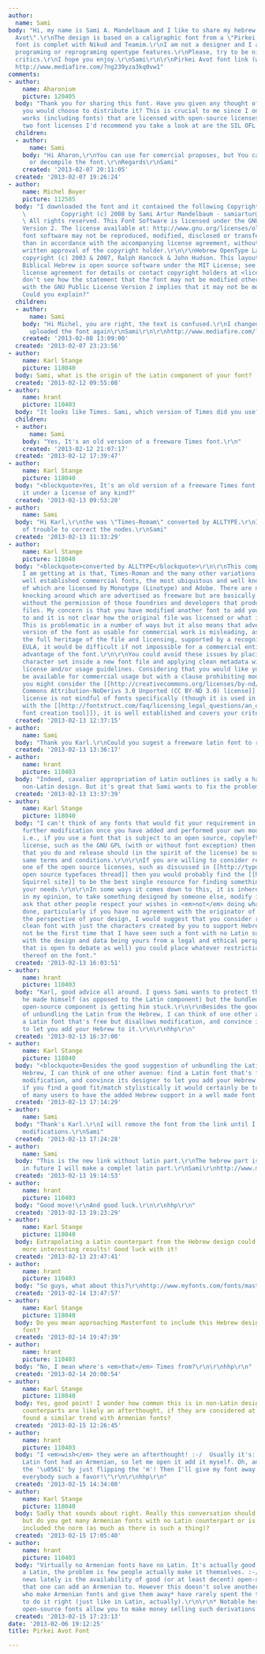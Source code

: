 ```yaml
---
author:
  name: Sami
body: "Hi, my name is Sami A. Mandelbaum and I like to share my hebrew font \"Pirkei
  Avot\".\r\nThe design is based on a caligraphic font from a \"Pirkei Avot\" book.\r\nThis
  font is complet with Nikud and Teamim.\r\nI am not a designer and I am better at
  programing or reprograming opentype features.\r\nPlease, try to be nice with the
  critics.\r\nI hope you enjoy.\r\nSami\r\n\r\nPirkei Avot font link (with pdf exemple):
  http://www.mediafire.com/?ng239yza3kq0vw1"
comments:
- author:
    name: Aharonium
    picture: 120405
  body: "Thank you for sharing this font. Have you given any thought of a license
    you would choose to distribute it? This is crucial to me since I only redistribute
    works (including fonts) that are licensed with open-source licenses.\r\n\r\nThe
    two font licenses I'd recommend you take a look at are the SIL OFL and the GPL+FE.\r\n\r\nhttp://scripts.sil.org/cms/scripts/page.php?site_id=nrsi&id=OFL&_sc=1\r\n\r\nhttp://en.wikipedia.org/wiki/GNU_GPL_font_exception\r\n\r\nAharon"
  children:
  - author:
      name: Sami
    body: "Hi Aharon,\r\nYou can use for comercial proposes, but You can't modify
      or decompile the font.\r\nRegards\r\nSami"
    created: '2013-02-07 20:11:05'
  created: '2013-02-07 19:26:24'
- author:
    name: Michel Boyer
    picture: 112585
  body: "I downloaded the font and it contained the following Copyright:\r\n<blockquote>\r\nCopyright:
    \          Copyright (c) 2008 by Sami Artur Mandelbaum - samiartur@gmail.com -
    \ All rights reserved. This Font Software is licensed under the GNU Public License
    Version 2. The license available at: http://www.gnu.org/licenses/old-licenses/gpl-2.0.html.\r\nThis
    font software may not be reproduced, modified, disclosed or transferred, other
    than in accordance with the accompanying license agreement, without the express
    written approval of the copyright holder.\r\n\r\nHebrew OpenType Layout logic
    copyright (c) 2003 & 2007, Ralph Hancock & John Hudson. This layout logic for
    Biblical Hebrew is open source software under the MIT License; see accompanying
    license agreement for details or contact copyright holders at <license@tiro.com>.\r\n</blockquote>\r\nI
    don't see how the statement that the font may not be modified other than in accordance
    with the GNU Public License Version 2 implies that it may not be modified at all.
    Could you explain?"
  children:
  - author:
      name: Sami
    body: "Hi Michel, you are right, the text is confused.\r\nI changed the text and
      uploaded the font again\r\nSami\r\n\r\nhttp://www.mediafire.com/?pc4l4b66bsk1rcr"
    created: '2013-02-08 13:09:00'
  created: '2013-02-07 23:23:56'
- author:
    name: Karl Stange
    picture: 118040
  body: Sami, what is the origin of the Latin component of your font?
  created: '2013-02-12 09:55:08'
- author:
    name: hrant
    picture: 110403
  body: "It looks like Times. Sami, which version of Times did you use?\r\n\r\nhhp\r\n"
  children:
  - author:
      name: Sami
    body: "Yes, It's an old version of a freeware Times font.\r\n"
    created: '2013-02-12 21:07:17'
  created: '2013-02-12 17:39:47'
- author:
    name: Karl Stange
    picture: 118040
  body: "<blockquote>Yes, It's an old version of a freeware Times font.</blockquote>\r\n\r\nWas
    it under a license of any kind?"
  created: '2013-02-13 09:53:20'
- author:
    name: Sami
  body: "Hi Karl,\r\nthe was \"Times-Romam\" converted by ALLTYPE.\r\nI had a lot
    of trouble to correct the nodes.\r\nSami"
  created: '2013-02-13 11:33:29'
- author:
    name: Karl Stange
    picture: 118040
  body: "<blockquote>converted by ALLTYPE</blockquote>\r\n\r\nThis company/tool? http://www.alltype.biz/proatc.php\r\n\r\nWhat
    I am getting at is that, Times-Roman and the many other variations of Times are
    well established commercial fonts, the most ubiquitous and well known versions
    of which are licensed by Monotype (Linotype) and Adobe. There are numerous versions
    knocking around which are advertised as freeware but are basically re-distributed
    without the permission of those foundries and developers that produced the digital
    files. My concern is that you have modified another font to add your characters
    to and it is not clear how the original file was licensed or what its origin is.
    This is problematic in a number of ways but it also means that advertising your
    version of the font as usable for commercial work is misleading, as without knowing
    the full heritage of the file and licensing, supported by a recognised or robust
    EULA, it would be difficult if not impossible for a commercial entity to take
    advantage of the font.\r\n\r\nYou could avoid these issues by placing your original
    character set inside a new font file and applying clean metadata with a clear
    license and/or usage guidelines. Considering that you would like your data to
    be available for commercial usage but with a clause prohibiting modification,
    you might consider the [[http://creativecommons.org/licenses/by-nd/3.0/|Creative
    Commons Attribution-NoDerivs 3.0 Unported (CC BY-ND 3.0) license]]. While this
    license is not mindful of fonts specifically (though it is used in association
    with the [[http://fontstruct.com/faq/licensing_legal_questions/an_overview_of_licensing|fontstruct
    font creation tool]]), it is well established and covers your criteria."
  created: '2013-02-13 12:37:15'
- author:
    name: Sami
  body: "Thank you Karl.\r\nCould you sugest a freeware latin font to replace Times?\r\nSami"
  created: '2013-02-13 13:36:17'
- author:
    name: hrant
    picture: 110403
  body: "Indeed, cavalier appropriation of Latin outlines is sadly a hallmark of much
    non-Latin design. But it's great that Sami wants to fix the problem.\r\n\r\nhhp\r\n"
  created: '2013-02-13 13:37:39'
- author:
    name: Karl Stange
    picture: 118040
  body: "I can't think of any fonts that would fit your requirement in terms of preventing
    further modification once you have added and performed your own modifications,
    i.e., if you use a font that is subject to an open source, copyleft or other libre
    license, such as the GNU GPL (with or without font exception) then all the work
    that you do and release should (in the spirit of the license) be subject to the
    same terms and conditions.\r\n\r\nIf you are willing to consider releasing under
    one of the open source licenses, such as discussed in [[http://typophile.com/node/97575|the
    open source typefaces thread]] then you would probably find the [[http://www.fontsquirrel.com/|Font
    Squirrel site]] to be the best single resource for finding something to match
    your needs.\r\n\r\nIn some ways it comes down to this, it is inherently unfair,
    in my opinion, to take something designed by someone else, modify it and then
    ask that other people respect your wishes in <em>not</em> doing what you have
    done, particularly if you have no agreement with the originator of that data/design.\r\n\r\nFrom
    the perspective of your design, I would suggest that you consider releasing a
    clean font with just the characters created by you to support Hebrew. It would
    not be the first time that I have seen such a font with no Latin support, and
    with the design and data being yours from a legal and ethical perspective (though
    that is open to debate as well) you could place whatever restrictions or lack
    thereof on the font."
  created: '2013-02-13 16:03:51'
- author:
    name: hrant
    picture: 110403
  body: "Karl, good advice all around. I guess Sami wants to protect the letterforms
    he made himself (as opposed to the Latin component) but the bundled third-party
    open-source component is getting him stuck.\r\n\r\nBesides the good suggestion
    of unbundling the Latin from the Hebrew, I can think of one other avenue: find
    a Latin font that's free but disallows modification, and convince its designer
    to let you add your Hebrew to it.\r\n\r\nhhp\r\n"
  created: '2013-02-13 16:37:00'
- author:
    name: Karl Stange
    picture: 118040
  body: "<blockquote>Besides the good suggestion of unbundling the Latin from the
    Hebrew, I can think of one other avenue: find a Latin font that's free but disallows
    modification, and convince its designer to let you add your Hebrew to it.</blockquote>\r\n\r\nAnd
    if you find a good fit/match stylistically it would certainly be to the advantage
    of many users to have the added Hebrew support in a well made font."
  created: '2013-02-13 17:14:29'
- author:
    name: Sami
  body: "Thank's Karl.\r\nI will remove the font from the link until I finish all
    modifications.\r\nSami"
  created: '2013-02-13 17:24:28'
- author:
    name: Sami
  body: "This is the new link without latin part.\r\nThe hebrew part is fully funcional.\r\nMaybe
    in future I will make a complet latin part.\r\nSami\r\nhttp://www.mediafire.com/?6czegk46txk8i22"
  created: '2013-02-13 19:14:53'
- author:
    name: hrant
    picture: 110403
  body: "Good move!\r\nAnd good luck.\r\n\r\nhhp\r\n"
  created: '2013-02-13 19:23:29'
- author:
    name: Karl Stange
    picture: 118040
  body: Extrapolating a Latin counterpart from the Hebrew design could yield much
    more interesting results! Good luck with it!
  created: '2013-02-13 23:47:41'
- author:
    name: hrant
    picture: 110403
  body: "So guys, what about this?\r\nhttp://www.myfonts.com/fonts/masterfont/stone-mf/\r\n\r\nhhp\r\n"
  created: '2013-02-14 13:47:57'
- author:
    name: Karl Stange
    picture: 118040
  body: Do you mean approaching Masterfont to include this Hebrew design in that particular
    font?
  created: '2013-02-14 19:47:39'
- author:
    name: hrant
    picture: 110403
  body: "No, I mean where's <em>that</em> Times from?\r\n\r\nhhp\r\n"
  created: '2013-02-14 20:00:54'
- author:
    name: Karl Stange
    picture: 118040
  body: Yes, good point! I wonder how common this is in non-Latin design, where Latin
    counterparts are likely an afterthought, if they are considered at all? Have you
    found a similar trend with Armenian fonts?
  created: '2013-02-15 12:26:45'
- author:
    name: hrant
    picture: 110403
  body: "I <em>wish</em> they were an afterthought! :-/  Usually it's: \"I wish this
    Latin font had an Armenian, so let me open it add it myself. Oh, and I'll make
    the '\u0561' by just flipping the 'm'! Then I'll give my font away. I'm doing
    everybody such a favor!\"\r\n\r\nhhp\r\n"
  created: '2013-02-15 14:34:08'
- author:
    name: Karl Stange
    picture: 118040
  body: Sadly that sounds about right. Really this conversation should go elsewhere
    but do you get many Armenian fonts with no Latin counterpart or is having both
    included the norm (as much as there is such a thing)?
  created: '2013-02-15 17:05:40'
- author:
    name: hrant
    picture: 110403
  body: "Virtually no Armenian fonts have no Latin. It's actually good to include
    a Latin, the problem is few people actually make it themselves. :-/  The good
    news lately is the availability of good (or at least decent) open-source fonts
    that one can add an Armenian to. However this doesn't solve another problem: people
    who make Armenian fonts and give them away* have rarely spent the time learning
    to do it right (just like in Latin, actually).\r\n\r\n* Notable here is that few
    open-source fonts allow you to make money selling such derivations.\r\nhttp://typophile.com/node/99972\r\n\r\nhhp\r\n"
  created: '2013-02-15 17:23:13'
date: '2013-02-06 19:12:25'
title: Pirkei Avot Font

---
```

